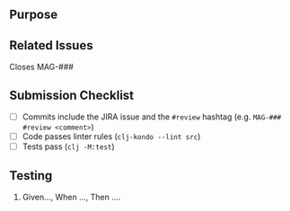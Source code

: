 ## Purpose
<!-- Description of what has been added/changed -->

## Related Issues
Closes MAG-###

## Submission Checklist
- [ ] Commits include the JIRA issue and the `#review` hashtag (e.g. `MAG-### #review <comment>`)
- [ ] Code passes linter rules (`clj-kondo --lint src`)
- [ ] Tests pass (`clj -M:test`)

## Testing
<!-- Create a BDD style test script -->
1. Given..., When ..., Then ....
